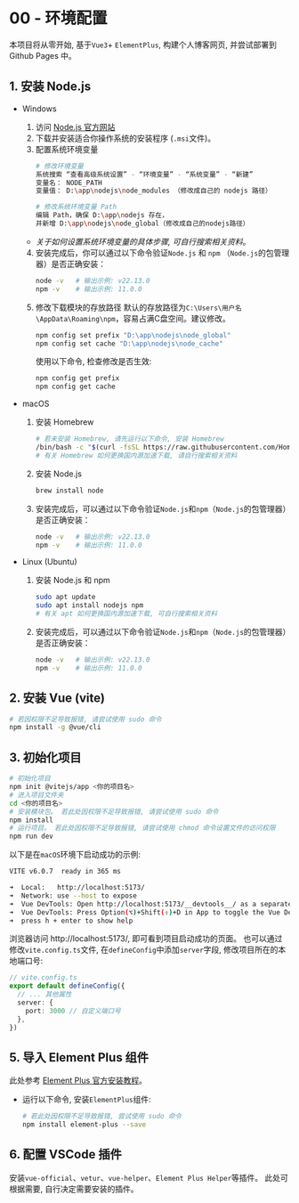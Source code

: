 # 00 - 环境配置
本项目将从零开始, 基于`Vue3`+ `ElementPlus`, 构建个人博客网页, 并尝试部署到 Github Pages 中。

## 1. 安装 Node.js
- Windows
  1. 访问 [Node.js 官方网站](https://nodejs.org/)
  2. 下载并安装适合你操作系统的安装程序 (`.msi`文件)。
  3. 配置系统环境变量
       ```bash
       # 修改环境变量
       系统搜索 “查看高级系统设置” - “环境变量” - “系统变量” - “新建”
       变量名： NODE_PATH 
       变量值： D:\app\nodejs\node_modules （修改成自己的 nodejs 路径）
       ```
       ```bash
     # 修改系统环境变量 Path
     编辑 Path，确保 D:\app\nodejs 存在，
     并新增 D:\app\nodejs\node_global（修改成自己的nodejs路径）
       ```
   - *关于如何设置系统环境变量的具体步骤, 可自行搜索相关资料*。
  
  4. 安装完成后，你可以通过以下命令验证`Node.js` 和 `npm` （`Node.js`的包管理器）是否正确安装：
     ```bash
     node -v   # 输出示例: v22.13.0
     npm -v    # 输出示例: 11.0.0
     ```
  5. 修改下载模块的存放路径
      默认的存放路径为`C:\Users\用户名\AppData\Roaming\npm`，容易占满C盘空间。建议修改。
      ```bash
      npm config set prefix "D:\app\nodejs\node_global"
      npm config set cache "D:\app\nodejs\node_cache"
      ```
      使用以下命令, 检查修改是否生效:
      ```bash
      npm config get prefix
      npm config get cache
      ```

- macOS
  1. 安装 Homebrew
     ```bash
     # 若未安装 Homebrew, 请先运行以下命令, 安装 Homebrew
     /bin/bash -c "$(curl -fsSL https://raw.githubusercontent.com/Homebrew/install/HEAD/install.sh)"
     # 有关 Homebrew 如何更换国内源加速下载, 请自行搜索相关资料
     ```
  2. 安装 Node.js
      ```bash
      brew install node
      ```
  3. 安装完成后，可以通过以下命令验证`Node.js`和`npm`（`Node.js`的包管理器）是否正确安装：
     ```bash
     node -v   # 输出示例: v22.13.0
     npm -v    # 输出示例: 11.0.0
     ```
- Linux (Ubuntu)
  1. 安装 Node.js 和 npm
     ```bash
     sudo apt update
     sudo apt install nodejs npm
     # 有关 apt 如何更换国内源加速下载, 可自行搜索相关资料
     ```
  2. 安装完成后，可以通过以下命令验证`Node.js`和`npm`（`Node.js`的包管理器）是否正确安装：
     ```bash
     node -v   # 输出示例: v22.13.0
     npm -v    # 输出示例: 11.0.0
     ```
## 2. 安装 Vue (vite)
```bash
# 若因权限不足导致报错, 请尝试使用 sudo 命令
npm install -g @vue/cli
```

## 3. 初始化项目
```bash
# 初始化项目
npm init @vitejs/app <你的项目名>
# 进入项目文件夹
cd <你的项目名>
# 安装模块包。 若此处因权限不足导致报错, 请尝试使用 sudo 命令
npm install
# 运行项目。 若此处因权限不足导致报错, 请尝试使用 chmod 命令设置文件的访问权限
npm run dev
```
以下是在`macOS`环境下启动成功的示例:
```bash
VITE v6.0.7  ready in 365 ms

➜  Local:   http://localhost:5173/
➜  Network: use --host to expose
➜  Vue DevTools: Open http://localhost:5173/__devtools__/ as a separate window
➜  Vue DevTools: Press Option(⌥)+Shift(⇧)+D in App to toggle the Vue DevTools
➜  press h + enter to show help
```
浏览器访问 http://localhost:5173/, 即可看到项目启动成功的页面。
也可以通过修改`vite.config.ts`文件, 在`defineConfig`中添加`server`字段, 修改项目所在的本地端口号:
```ts
// vite.config.ts
export default defineConfig({
  // ... 其他属性
  server: {
    port: 3000 // 自定义端口号
  },
})
```
## 5. 导入 Element Plus 组件
此处参考 [Element Plus 官方安装教程](https://element-plus.org/zh-CN/guide/installation)。
- 运行以下命令, 安装`ElementPlus`组件:
  ```bash
  # 若此处因权限不足导致报错, 尝试使用 sudo 命令
  npm install element-plus --save
  ```

## 6. 配置 VSCode 插件
安装`vue-official`、`vetur`、`vue-helper`、`Element Plus Helper`等插件。
此处可根据需要, 自行决定需要安装的插件。